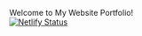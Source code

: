Welcome to My Website Portfolio! <br />
[![Netlify Status](https://api.netlify.com/api/v1/badges/59af2550-04f6-4f51-800e-6273839c78ca/deploy-status)](https://app.netlify.com/sites/aydaneng/deploys)
